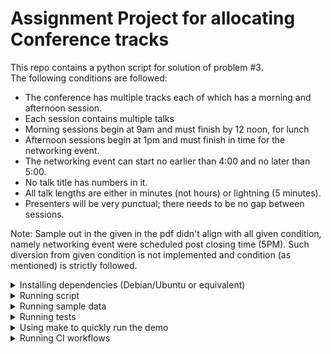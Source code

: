 # Assignment Project for allocating Conference tracks

This repo contains a python script for solution of problem #3.<br>
The following conditions are followed:
<ul>
  <li>The conference has multiple tracks each of which has a morning and afternoon
session.</li>
  <li>Each session contains multiple talks</li>
  <li>Morning sessions begin at 9am and must finish by 12 noon, for lunch</li>
  <li>Afternoon sessions begin at 1pm and must finish in time for the networking
event.</li>
  <li>The networking event can start no earlier than 4:00 and no later than 5:00.</li>
  <li>No talk title has numbers in it.</li>
  <li>All talk lengths are either in minutes (not hours) or lightning (5 minutes).</li>
  <li>Presenters will be very punctual; there needs to be no gap between sessions.</li>
</ul>

<p>
Note: Sample out in the given in the pdf didn't align with all given condition, namely
networking event were scheduled post closing time (5PM). Such diversion from given condition is not
implemented and condition (as mentioned) is strictly followed.
</p>
<details><summary>Installing dependencies (Debian/Ubuntu or equivalent)</summary>
<p>
<ol>
<li> Download and install python3 from <https://www.python.org/downloads/> . </li>
<li> Create a virtual environment. </li>

```
python3 -m venv venv
```

Note: You may need to install `python3-venv` in some distros

<li> Activate virtual environment. </li>

```
source venv/bin/activate
````

<li> Install Python dependencies. </li>

```
pip install -r requirement.txt
```

</ol>
</p>
</details>

<details><summary>Running script</summary>
<p>
<ol>
<li> Ensure that you are in virtualenv. </li>
<li> Run following command: </li>

```
python3 generate_plan.py <path_to_json_data>
```

</ol>
</p>
</details>

<details><summary>Running sample data</summary>
<p>
<ol>
<li> Ensure that you are in virtualenv. </li>
<li> Run following command: </li>

```
python3 generate_plan.py sample_data/sample1.json
```
</ol>
Choose different sample files: sample1.jsom, sample2.json, sample3.json
or create your own using these files.

</p>
</details>

<details><summary>Running tests</summary>
<p>
<ol>
<li> Ensure that you are in virtual environment. </li>
<li> Run all tests: </li>

```
pytest
```

<li> Get coverage report: </li>

```
pytest --cov=conference-planner
```

</ol>

</p>
</details>

<details><summary>Using make to quickly run the demo</summary>
<p>
<ol>
<li> Install make. </li>

```
sudo apt install make
```

<li> Run make command to get sample result. </li>

```
make
```

<li> Run make test to run tests. </li>

```
make test
```

<li> Run make cov to get coverage report. </li>

```
make cov
```

</old>
Note: #3 and #4 create temperatory virtual environment. <br>
If test fails then these environment are manually needed to be cleaned up.
</p>
</details>

<details><summary>Running CI workflows</summary>
<p>
<ol>
<li> Create a pull request </li>
<li> Github workflow should run CI workflows namely </li>

<ul>
<li> Pytest </li>
<li> Code Analyzer </li>
<li> Code Scanner </li>
</ul>

</ol>

</p>